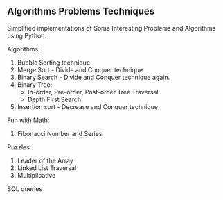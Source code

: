 Algorithms Problems Techniques
-------------------------------------

Simplified implementations of Some Interesting Problems and Algorithms using Python.

Algorithms:

1. Bubble Sorting technique
2. Merge Sort - Divide and Conquer technique
3. Binary Search - Divide and Conquer technique again.
4. Binary Tree:
	- In-order, Pre-order, Post-order Tree Traversal
	- Depth First Search
5. Insertion sort - Decrease and Conquer technique

Fun with Math:

1. Fibonacci Number and Series

Puzzles:

1. Leader of the Array 
2. Linked List Traversal
3. Multiplicative

SQL queries
